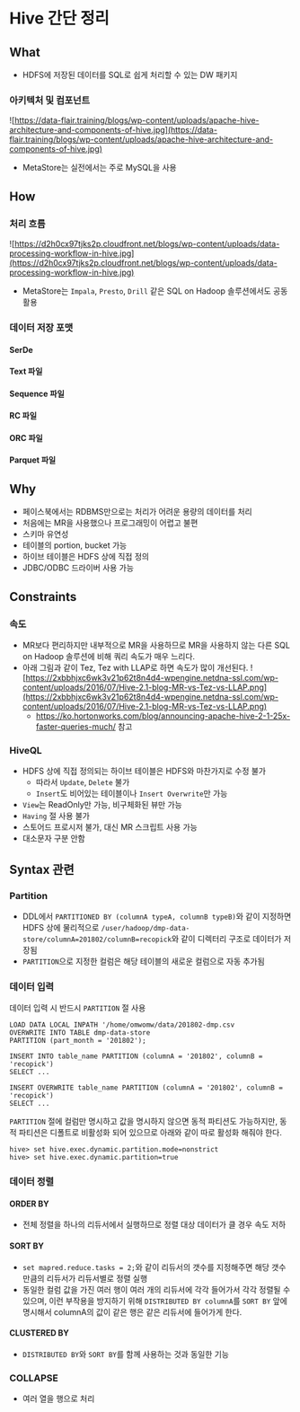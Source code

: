 # Hive 간단 정리

## What

- HDFS에 저장된 데이터를 SQL로 쉽게 처리할 수 있는 DW 패키지

### 아키텍처 및 컴포넌트

![https://data-flair.training/blogs/wp-content/uploads/apache-hive-architecture-and-components-of-hive.jpg](https://data-flair.training/blogs/wp-content/uploads/apache-hive-architecture-and-components-of-hive.jpg)

- MetaStore는 실전에서는 주로 MySQL을 사용

## How

### 처리 흐름

![https://d2h0cx97tjks2p.cloudfront.net/blogs/wp-content/uploads/data-processing-workflow-in-hive.jpg](https://d2h0cx97tjks2p.cloudfront.net/blogs/wp-content/uploads/data-processing-workflow-in-hive.jpg)

- MetaStore는 `Impala`, `Presto`, `Drill` 같은 SQL on Hadoop 솔루션에서도 공동 활용

### 데이터 저장 포맷

#### SerDe


#### Text 파일


#### Sequence 파일


#### RC 파일


#### ORC 파일


#### Parquet 파일


  
## Why

- 페이스북에서는 RDBMS만으로는 처리가 어려운 용량의 데이터를 처리
- 처음에는 MR을 사용했으나 프로그래밍이 어렵고 불편
- 스키마 유연성
- 테이블의 portion, bucket 가능
- 하이브 테이블은 HDFS 상에 직접 정의
- JDBC/ODBC 드라이버 사용 가능

## Constraints

### 속도

- MR보다 편리하지만 내부적으로 MR을 사용하므로 MR을 사용하지 않는 다른 SQL on Hadoop 솔루션에 비해 쿼리 속도가 매우 느리다.
- 아래 그림과 같이 Tez, Tez with LLAP로 하면 속도가 많이 개선된다.
  ![https://2xbbhjxc6wk3v21p62t8n4d4-wpengine.netdna-ssl.com/wp-content/uploads/2016/07/Hive-2.1-blog-MR-vs-Tez-vs-LLAP.png](https://2xbbhjxc6wk3v21p62t8n4d4-wpengine.netdna-ssl.com/wp-content/uploads/2016/07/Hive-2.1-blog-MR-vs-Tez-vs-LLAP.png)
  - https://ko.hortonworks.com/blog/announcing-apache-hive-2-1-25x-faster-queries-much/ 참고

### HiveQL

- HDFS 상에 직접 정의되는 하이브 테이블은 HDFS와 마찬가지로 수정 불가
  - 따라서 `Update`, `Delete` 불가
  - `Insert`도 비어있는 테이블이나 `Insert Overwrite`만 가능
- `View`는 ReadOnly만 가능, 비구체화된 뷰만 가능
- `Having` 절 사용 불가
- 스토어드 프로시저 불가, 대신 MR 스크립트 사용 가능
- 대소문자 구분 안함

## Syntax 관련

### Partition

- DDL에서 `PARTITIONED BY (columnA typeA, columnB typeB)`와 같이 지정하면 HDFS 상에 물리적으로 `/user/hadoop/dmp-data-store/columnA=201802/columnB=recopick`와 같이 디렉터리 구조로 데이터가 저장됨
- `PARTITION`으로 지정한 컬럼은 해당 테이블의 새로운 컬럼으로 자동 추가됨

### 데이터 입력

데이터 입력 시 반드시 `PARTITION` 절 사용

```
LOAD DATA LOCAL INPATH '/home/omwomw/data/201802-dmp.csv
OVERWRITE INTO TABLE dmp-data-store
PARTITION (part_month = '201802');

INSERT INTO table_name PARTITION (columnA = '201802', columnB = 'recopick')
SELECT ...

INSERT OVERWRITE table_name PARTITION (columnA = '201802', columnB = 'recopick')
SELECT ...
```

`PARTITION` 절에 컬럼만 명시하고 값을 명시하지 않으면 동적 파티션도 가능하지만, 동적 파티션은 디폴트로 비활성화 되어 있으므로 아래와 같이 따로 활성화 해줘야 한다.

```
hive> set hive.exec.dynamic.partition.mode=nonstrict
hive> set hive.exec.dynamic.partition=true
```

### 데이터 정렬

#### ORDER BY

- 전체 정렬을 하나의 리듀서에서 실행하므로 정렬 대상 데이터가 클 경우 속도 저하

#### SORT BY

- `set mapred.reduce.tasks = 2;`와 같이 리듀서의 갯수를 지정해주면 해당 갯수만큼의 리듀서가 리듀서별로 정렬 실행
- 동일한 컬럼 값을 가진 여러 행이 여러 개의 리듀서에 각각 들어가서 각각 정렬될 수 있으며, 이런 부작용을 방지하기 위해 `DISTRIBUTED BY columnA`를 `SORT BY` 앞에 명시해서 columnA의 값이 같은 행은 같은 리듀서에 들어가게 한다.

#### CLUSTERED BY

- `DISTRIBUTED BY`와 `SORT BY`를 함께 사용하는 것과 동일한 기능


### COLLAPSE

- 여러 열을 행으로 처리
